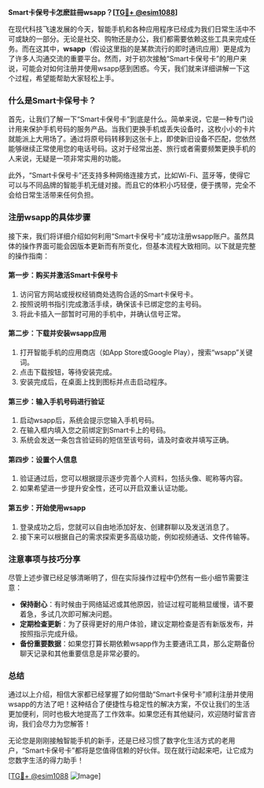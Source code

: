 **Smart卡保号卡怎麽註冊wsapp？[[TG💪+ @esim1088](https://t.me/s/esim1088)]**

在现代科技飞速发展的今天，智能手机和各种应用程序已经成为我们日常生活中不可或缺的一部分。无论是社交、购物还是办公，我们都需要依赖这些工具来完成任务。而在这其中，**wsapp**（假设这里指的是某款流行的即时通讯应用）更是成为了许多人沟通交流的重要平台。然而，对于初次接触“Smart卡保号卡”的用户来说，可能会对如何注册并使用wsapp感到困惑。今天，我们就来详细讲解一下这个过程，希望能帮助大家轻松上手。

### 什么是Smart卡保号卡？

首先，让我们了解一下“Smart卡保号卡”到底是什么。简单来说，它是一种专门设计用来保护手机号码的服务产品。当我们更换手机或丢失设备时，这枚小小的卡片就能派上大用场了。通过将原号码转移到这张卡上，即使新旧设备不匹配，您依然能够继续正常使用您的电话号码。这对于经常出差、旅行或者需要频繁更换手机的人来说，无疑是一项非常实用的功能。

此外，“Smart卡保号卡”还支持多种网络连接方式，比如Wi-Fi、蓝牙等，使得它可以与不同品牌的智能手机无缝对接。而且它的体积小巧轻便，便于携带，完全不会给日常生活带来任何负担。

### 注册wsapp的具体步骤

接下来，我们将详细介绍如何利用“Smart卡保号卡”成功注册wsapp账户。虽然具体的操作界面可能会因版本更新而有所变化，但基本流程大致相同。以下就是完整的操作指南：

#### 第一步：购买并激活Smart卡保号卡
1. 访问官方网站或授权经销商处选购合适的Smart卡保号卡。
2. 按照说明书指引完成激活手续，确保该卡已绑定您的主号码。
3. 将此卡插入一部暂时可用的手机中，并确认信号正常。

#### 第二步：下载并安装wsapp应用
1. 打开智能手机的应用商店（如App Store或Google Play），搜索“wsapp”关键词。
2. 点击下载按钮，等待安装完成。
3. 安装完成后，在桌面上找到图标并点击启动程序。

#### 第三步：输入手机号码进行验证
1. 启动wsapp后，系统会提示您输入手机号码。
2. 在输入框内填入您之前绑定到Smart卡上的号码。
3. 系统会发送一条包含验证码的短信至该号码，请及时查收并填写正确。

#### 第四步：设置个人信息
1. 验证通过后，您可以根据提示逐步完善个人资料，包括头像、昵称等内容。
2. 如果希望进一步提升安全性，还可以开启双重认证功能。

#### 第五步：开始使用wsapp
1. 登录成功之后，您就可以自由地添加好友、创建群聊以及发送消息了。
2. 接下来可以根据自己的需求探索更多高级功能，例如视频通话、文件传输等。

### 注意事项与技巧分享

尽管上述步骤已经足够清晰明了，但在实际操作过程中仍然有一些小细节需要注意：

- **保持耐心**：有时候由于网络延迟或其他原因，验证过程可能稍显缓慢，请不要着急，多试几次即可解决问题。
- **定期检查更新**：为了获得更好的用户体验，建议定期检查是否有新版发布，并按照指示完成升级。
- **备份重要数据**：如果您打算长期依赖wsapp作为主要通讯工具，那么定期备份聊天记录和其他重要信息是非常必要的。

### 总结

通过以上介绍，相信大家都已经掌握了如何借助“Smart卡保号卡”顺利注册并使用wsapp的方法了吧！这种结合了便捷性与稳定性的解决方案，不仅让我们的生活更加便利，同时也极大地提高了工作效率。如果您还有其他疑问，欢迎随时留言咨询，我们会尽力为您解答！

无论您是刚刚接触智能手机的新手，还是已经习惯了数字化生活方式的老用户，“Smart卡保号卡”都将是您值得信赖的好伙伴。现在就行动起来吧，让它成为您数字生活的得力助手！

[[TG💪+ @esim1088](https://t.me/s/esim1088) ![Image](https://i.postimg.cc/4NQfJmqS/Snipaste-2025-05-13-00-14-12.png)]